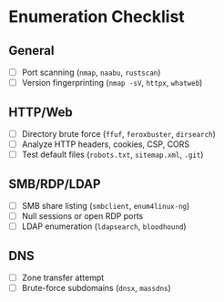 # Enumeration Checklist

## General
- [ ] Port scanning (`nmap`, `naabu`, `rustscan`)
- [ ] Version fingerprinting (`nmap -sV`, `httpx`, `whatweb`)

## HTTP/Web
- [ ] Directory brute force (`ffuf`, `feroxbuster`, `dirsearch`)
- [ ] Analyze HTTP headers, cookies, CSP, CORS
- [ ] Test default files (`robots.txt`, `sitemap.xml`, `.git`)

## SMB/RDP/LDAP
- [ ] SMB share listing (`smbclient`, `enum4linux-ng`)
- [ ] Null sessions or open RDP ports
- [ ] LDAP enumeration (`ldapsearch`, `bloodhound`)

## DNS
- [ ] Zone transfer attempt
- [ ] Brute-force subdomains (`dnsx`, `massdns`)
